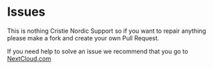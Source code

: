 # Issues
This is nothing Cristie Nordic Support so if you want to repair anything please make a fork and create your own Pull Request.

If you need help to solve an issue we recommend that you go to [NextCloud.com](https://nextcloud.com/)
